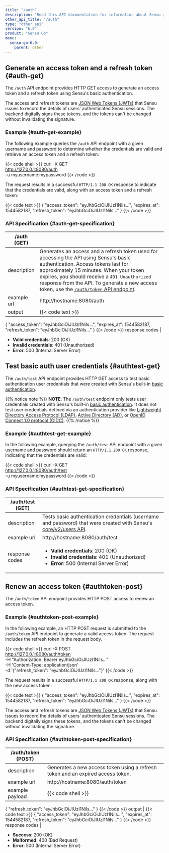 ```yaml
---
title: "/auth"
description: "Read this API documentation for information about Sensu /auth API endpoints, with examples for retrieving authentication credentials and testing their validity."
other_api_title: "/auth"
type: "other_api"
version: "6.9"
product: "Sensu Go"
menu:
  sensu-go-6.9:
    parent: other
---
```


## Generate an access token and a refresh token {#auth-get}

The `/auth` API endpoint provides HTTP GET access to generate an access token and a refresh token using Sensu's basic authentication.

The access and refresh tokens are [JSON Web Tokens (JWTs)][2] that Sensu issues to record the details of users' authenticated Sensu sessions.
The backend digitally signs these tokens, and the tokens can't be changed without invalidating the signature.

### Example {#auth-get-example}

The following example queries the `/auth` API endpoint with a given username and password to determine whether the credentials are valid and retrieve an access token and a refresh token:

{{< code shell >}}
curl -X GET \
http://127.0.0.1:8080/auth \
-u myusername:mypassword
{{< /code >}}

The request results in a successful `HTTP/1.1 200 OK` response to indicate that the credentials are valid, along with an access token and a refresh token:

{{< code text >}}
{
  "access_token": "eyJhbGciOiJIUzI1NiIs...",
  "expires_at": 1544582187,
  "refresh_token": "eyJhbGciOiJIUzI1NiIs..."
}
{{< /code >}}

### API Specification {#auth-get-specification}

/auth (GET)          |     |
---------------------|------
description          | Generates an access and a refresh token used for accessing the API using Sensu's basic authentication. Access tokens last for approximately 15 minutes. When your token expires, you should receive a `401 Unauthorized` response from the API. To generate a new access token, use the [`/auth/token` API endpoint](#authtoken-post).
example url          | http://hostname:8080/auth
output               | {{< code text >}}
{
  "access_token": "eyJhbGciOiJIUzI1NiIs...",
  "expires_at": 1544582187,
  "refresh_token": "eyJhbGciOiJIUzI1NiIs..."
}
{{< /code >}}
response codes       | <ul><li>**Valid credentials**: 200 (OK)</li><li> **Invalid credentials**: 401 (Unauthorized)</li><li>**Error**: 500 (Internal Server Error)</li></ul>

## Test basic auth user credentials {#authtest-get}

The `/auth/test` API endpoint provides HTTP GET access to test basic authentication user credentials that were created with Sensu's built-in [basic authentication][1].

{{% notice note %}}
**NOTE**: The `/auth/test` endpoint only tests user credentials created with Sensu's built-in [basic authentication](../../../operations/control-access#use-built-in-basic-authentication).
It does not test user credentials defined via an authentication provider like [Lightweight Directory Access Protocol (LDAP)](../../../operations/control-access/ldap-auth), [Active Directory (AD)](../../../operations/control-access/ad-auth/), or [OpenID Connect 1.0 protocol (OIDC)](../../../operations/control-access/oidc-auth/).
{{% /notice %}}
 
### Example {#authtest-get-example}

In the following example, querying the `/auth/test` API endpoint with a given username and password should return an `HTTP/1.1 200 OK` response, indicating that the credentials are valid:

{{< code shell >}}
curl -X GET \
http://127.0.0.1:8080/auth/test \
-u myusername:mypassword
{{< /code >}}

### API Specification {#authtest-get-specification}

/auth/test (GET)     |     |
---------------------|------
description          | Tests basic authentication credentials (username and password) that were created with Sensu's [core/v2/users API][1].
example url          | http://hostname:8080/auth/test
response codes       | <ul><li>**Valid credentials**: 200 (OK)</li><li> **Invalid credentials**: 401 (Unauthorized)</li><li>**Error**: 500 (Internal Server Error)</li></ul>

## Renew an access token {#authtoken-post}

The `/auth/token` API endpoint provides HTTP POST access to renew an access token.

### Example {#authtoken-post-example}

In the following example, an HTTP POST request is submitted to the `/auth/token` API endpoint to generate a valid access token.
The request includes the refresh token in the request body.

{{< code shell >}}
curl -X POST \
http://127.0.0.1:8080/auth/token \
-H "Authorization: Bearer eyJhbGciOiJIUzI1NiIs..." \
-H 'Content-Type: application/json' \
-d '{"refresh_token": "eyJhbGciOiJIUzI1NiIs..."}'
{{< /code >}}

The request results in a successful `HTTP/1.1 200 OK` response, along with the new access token:

{{< code text >}}
{
  "access_token": "eyJhbGciOiJIUzI1NiIs...",
  "expires_at": 1544582187,
  "refresh_token": "eyJhbGciOiJIUzI1NiIs..."
}
{{< /code >}}

The access and refresh tokens are [JSON Web Tokens (JWTs)][2] that Sensu issues to record the details of users' authenticated Sensu sessions.
The backend digitally signs these tokens, and the tokens can't be changed without invalidating the signature.

### API Specification {#authtoken-post-specification}

/auth/token (POST)   |     |
---------------------|------
description          | Generates a new access token using a refresh token and an expired access token.
example url          | http://hostname:8080/auth/token
example payload | {{< code shell >}}
{
  "refresh_token": "eyJhbGciOiJIUzI1NiIs..."
}
{{< /code >}}
output               | {{< code text >}}
{
  "access_token": "eyJhbGciOiJIUzI1NiIs...",
  "expires_at": 1544582187,
  "refresh_token": "eyJhbGciOiJIUzI1NiIs..."
}
{{< /code >}}
response codes  | <ul><li>**Success**: 200 (OK)</li><li>**Malformed**: 400 (Bad Request)</li><li>**Error**: 500 (Internal Server Error)</li></ul>


[1]: ../../../operations/control-access#use-built-in-basic-authentication
[2]: https://tools.ietf.org/html/rfc7519
